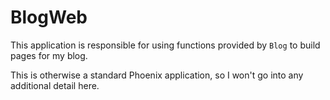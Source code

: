 # BlogWeb

This application is responsible for using functions provided by `Blog` to build
pages for my blog.

This is otherwise a standard Phoenix application, so I won't go into any
additional detail here.
